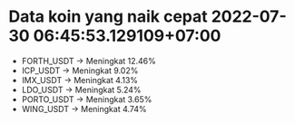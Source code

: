 # Data koin yang naik cepat 2022-07-30 06:45:53.129109+07:00

* FORTH_USDT -> Meningkat 12.46%
* ICP_USDT -> Meningkat 9.02%
* IMX_USDT -> Meningkat 4.13%
* LDO_USDT -> Meningkat 5.24%
* PORTO_USDT -> Meningkat 3.65%
* WING_USDT -> Meningkat 4.74%
